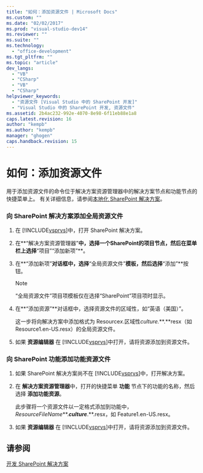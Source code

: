```yaml
---
title: "如何：添加资源文件 | Microsoft Docs"
ms.custom: ""
ms.date: "02/02/2017"
ms.prod: "visual-studio-dev14"
ms.reviewer: ""
ms.suite: ""
ms.technology: 
  - "office-development"
ms.tgt_pltfrm: ""
ms.topic: "article"
dev_langs: 
  - "VB"
  - "CSharp"
  - "VB"
  - "CSharp"
helpviewer_keywords: 
  - "资源文件 [Visual Studio 中的 SharePoint 开发]"
  - "Visual Studio 中的 SharePoint 开发, 资源文件"
ms.assetid: 2b4ac232-992e-4070-8e98-6f11eb88e1a8
caps.latest.revision: 16
author: "kempb"
ms.author: "kempb"
manager: "ghogen"
caps.handback.revision: 15
---
```

# 如何：添加资源文件
  用于添加资源文件的命令位于解决方案资源管理器中的解决方案节点和功能节点的快捷菜单上。  有关详细信息，请参阅[本地化 SharePoint 解决方案](../sharepoint/localizing-sharepoint-solutions.md)。  
  
### 向 SharePoint 解决方案添加全局资源文件  
  
1.  在 [!INCLUDE[vsprvs](../sharepoint/includes/vsprvs-md.md)]中，打开 SharePoint 解决方案。  
  
2.  在**“解决方案资源管理器”**中，选择一个SharePoint的项目节点，然后在菜单栏上选择**“项目”“添加新项”**。  
  
3.  在**“添加新项”**对话框中，选择**“全局资源文件”**模板，然后选择**“添加”**按钮。  
  
    > [!NOTE]  
    >  “全局资源文件”项目项模板仅在选择“SharePoint”项目项时显示。  
  
4.  在**“添加资源”**对话框中，选择资源文件的区域性，如“英语（美国）”。  
  
     这一步将向解决方案中添加格式为 Resource*x*.区域性*culture.***.**resx（如 Resource1.en\-US.resx）的全局资源文件。  
  
5.  如果 **资源编辑器** 在 [!INCLUDE[vsprvs](../sharepoint/includes/vsprvs-md.md)]中打开，请将资源添加到资源文件。  
  
### 向 SharePoint 功能添加功能资源文件  
  
1.  如果 SharePoint 解决方案尚不在 [!INCLUDE[vsprvs](../sharepoint/includes/vsprvs-md.md)]中，打开解决方案。  
  
2.  在 **解决方案资源管理器**中，打开的快捷菜单 **功能** 节点下的功能的名称，然后选择 **添加功能资源**。  
  
     此步骤将一个资源文件以一定格式添加到功能中，*ResourceFileName***.***culture***.**.resx，如 Feature1.en\-US.resx。  
  
3.  如果 **资源编辑器** 在 [!INCLUDE[vsprvs](../sharepoint/includes/vsprvs-md.md)]中打开，请将资源添加到资源文件。  
  
## 请参阅  
 [开发 SharePoint 解决方案](../sharepoint/developing-sharepoint-solutions.md)  
  
  